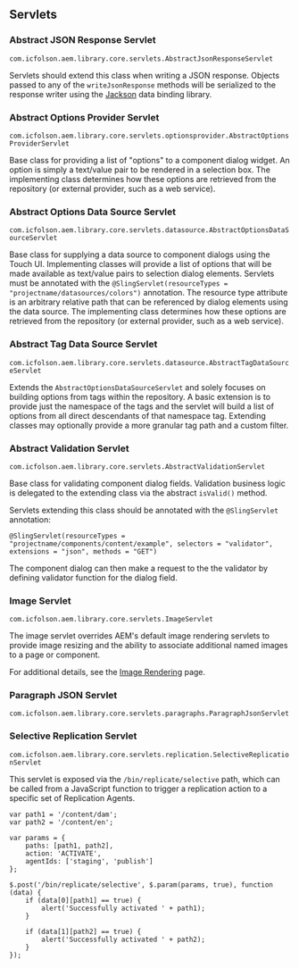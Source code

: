 ## Servlets

### Abstract JSON Response Servlet

`com.icfolson.aem.library.core.servlets.AbstractJsonResponseServlet`

Servlets should extend this class when writing a JSON response.  Objects passed to any of the `writeJsonResponse` methods will be serialized to the response writer using the [Jackson](https://github.com/FasterXML/jackson-databind) data binding library.

### Abstract Options Provider Servlet

`com.icfolson.aem.library.core.servlets.optionsprovider.AbstractOptionsProviderServlet`

Base class for providing a list of "options" to a component dialog widget.  An option is simply a text/value pair to be rendered in a selection box.  The implementing class determines how these options are retrieved from the repository (or external provider, such as a web service).

### Abstract Options Data Source Servlet

`com.icfolson.aem.library.core.servlets.datasource.AbstractOptionsDataSourceServlet`

Base class for supplying a data source to component dialogs using the Touch UI.  Implementing classes will provide a list of options that will be made available as text/value pairs to selection dialog elements.  Servlets must be annotated with the `@SlingServlet(resourceTypes = "projectname/datasources/colors")` annotation.  The resource type attribute is an arbitrary relative path that can be referenced by dialog elements using the data source.  The implementing class determines how these options are retrieved from the repository (or external provider, such as a web service).

### Abstract Tag Data Source Servlet

`com.icfolson.aem.library.core.servlets.datasource.AbstractTagDataSourceServlet`

Extends the `AbstractOptionsDataSourceServlet` and solely focuses on building options from tags within the repository. A basic extension is to provide just the namespace of the tags and the servlet will build a list of options from all direct descendants of that namespace tag. Extending classes may optionally provide a more granular tag path and a custom filter.

### Abstract Validation Servlet

`com.icfolson.aem.library.core.servlets.AbstractValidationServlet`

Base class for validating component dialog fields.  Validation business logic is delegated to the extending class via the abstract `isValid()` method.

Servlets extending this class should be annotated with the `@SlingServlet` annotation:

    @SlingServlet(resourceTypes = "projectname/components/content/example", selectors = "validator", extensions = "json", methods = "GET")

The component dialog can then make a request to the the validator by defining validator function for the dialog field.

### Image Servlet

`com.icfolson.aem.library.core.servlets.ImageServlet`

The image servlet overrides AEM's default image rendering servlets to provide image resizing and the ability to associate additional named images to a page or component.

For additional details, see the [Image Rendering](https://github.com/icfnext/aem-library/wiki/image-rendering) page.

### Paragraph JSON Servlet

`com.icfolson.aem.library.core.servlets.paragraphs.ParagraphJsonServlet`

### Selective Replication Servlet

`com.icfolson.aem.library.core.servlets.replication.SelectiveReplicationServlet`

This servlet is exposed via the `/bin/replicate/selective` path, which can be called from a JavaScript function to trigger a replication action to a specific set of Replication Agents.

    var path1 = '/content/dam';
    var path2 = '/content/en';

    var params = {
        paths: [path1, path2],
        action: 'ACTIVATE',
        agentIds: ['staging', 'publish']
    };

    $.post('/bin/replicate/selective', $.param(params, true), function (data) {
        if (data[0][path1] == true) {
            alert('Successfully activated ' + path1);
        }

        if (data[1][path2] == true) {
            alert('Successfully activated ' + path2);
        }
    });
